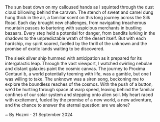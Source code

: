 
The sun beat down on my calloused hands as I squinted through the dust cloud billowing behind the caravan. The stench of sweat and camel dung hung thick in the air, a familiar scent on this long journey across the Silk Road. Each day brought new challenges, from navigating treacherous mountain passes to bartering with suspicious merchants in bustling bazaars. Every step held a potential for danger, from bandits lurking in the shadows to the unpredictable wrath of the desert itself. But with each hardship, my spirit soared, fuelled by the thrill of the unknown and the promise of exotic lands waiting to be discovered.

The sleek silver ship hummed with anticipation as it prepared for its intergalactic leap. Through the vast viewport, I watched swirling nebulae and distant galaxies paint the cosmic canvas. The journey to Proxima Centauri b, a world potentially teeming with life, was a gamble, but one I was willing to take. The unknown was a siren song, beckoning me to explore the boundless reaches of the cosmos. With the push of a button, we'd be hurtling through space at warp speed, leaving behind the familiar confines of our solar system and stepping onto alien soil. My heart raced with excitement, fueled by the promise of a new world, a new adventure, and the chance to answer the eternal question: are we alone? 

~ By Hozmi - 21 September 2024
